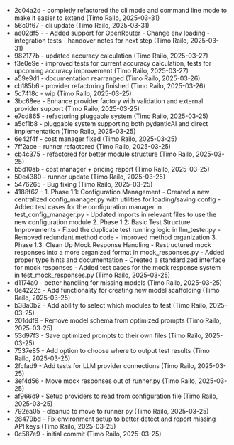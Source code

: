* 2c04a2d - completly refactored the cli mode and command line mode to make it easier to extend (Timo Railo, 2025-03-31)
* 56c0f67 - cli update (Timo Railo, 2025-03-31)
* ae02df5 - - Added support for OpenRouter - Change env loading - integration tests - handover notes for next step (Timo Railo, 2025-03-31)
* 982177b - updated accuracy calculation (Timo Railo, 2025-03-27)
* f3e0e9e - improved tests for current accuracy calculation, tests for upcoming accuracy improvement (Timo Railo, 2025-03-27)
* a59e9d1 - documentation rearranged (Timo Railo, 2025-03-26)
* cb185b6 - provider refactoring finished (Timo Railo, 2025-03-26)
* 5c7418c - wip (Timo Railo, 2025-03-25)
* 3bc68ee - Enhance provider factory with validation and external provider support (Timo Railo, 2025-03-25)
* e7cd865 - refactoring pluggable system (Timo Railo, 2025-03-25)
* a5cf1b8 - pluggable system supporting both pydanticAI and direct implementation (Timo Railo, 2025-03-25)
* 6e42f4f - cost manager fixed (Timo Railo, 2025-03-25)
* 7ff2ace - runner refactored (Timo Railo, 2025-03-25)
* cb4c375 - refactored for better module structure (Timo Railo, 2025-03-25)
* b5d10ab - cost manager + pricing report (Timo Railo, 2025-03-25)
* 50e4380 - runner update (Timo Railo, 2025-03-25)
* 5476265 - Bug fixing (Timo Railo, 2025-03-25)
* 4188f62 -   1. Phase 1.1: Configuration Management     - Created a new centralized config_manager.py with utilities for loading/saving config     - Added test cases for the configuration manager in test_config_manager.py     - Updated imports in relevant files to use the new configuration module   2. Phase 1.2: Basic Test Structure Improvements     - Fixed the duplicate test running logic in llm_tester.py     - Removed redundant method code     - Improved method organization   3. Phase 1.3: Clean Up Mock Response Handling     - Restructured mock responses into a more organized format in mock_responses.py     - Added proper type hints and documentation     - Created a standardized interface for mock responses     - Added test cases for the mock response system in test_mock_responses.py (Timo Railo, 2025-03-25)
* d1174a0 - better handling for missing models (Timo Railo, 2025-03-25)
* 0e4222c - Add functionality for creating new model scaffolding (Timo Railo, 2025-03-25)
* b38a0b2 - Add ability to select which modules to test (Timo Railo, 2025-03-25)
* 201ddf9 - Remove model schema from optimized prompts (Timo Railo, 2025-03-25)
* 53d97f3 - Save optimized prompts to their own files (Timo Railo, 2025-03-25)
* 7537e85 - Add option to choose where to output test results (Timo Railo, 2025-03-25)
* 2fcfad9 - Add tests for LLM provider connections (Timo Railo, 2025-03-25)
* 3ef4d56 - Move mock responses out of runner.py (Timo Railo, 2025-03-25)
* af966d9 - Setup providers to read from configuration file (Timo Railo, 2025-03-25)
* 792ea05 - cleanup to move to runner py (Timo Railo, 2025-03-25)
* 28479bd - Fix environment setup to better detect and report missing API keys (Timo Railo, 2025-03-25)
* 0c587e9 - initial commit (Timo Railo, 2025-03-25)